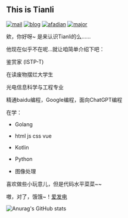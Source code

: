 ## This is Tianli

[![mail](https://img.shields.io/badge/Email-wutianli@tianli0.top-F2572D?style=flat-square)](mailto:wutianli@tianli0.top)
[![blog](https://img.shields.io/badge/HomePage-tianli0.top-008972?style=flat-square)](https://www.tianli0.top)
[![afadian](https://img.shields.io/badge/爱发电-@Tianli0-8F6ADB?style=flat-square)](https://afdian.net/@Tianli0)
[![major](https://img.shields.io/badge/major-O_I_S_E-3053FF?style=flat-square)](Optoelectronic_information_science_and_engineering)

欸，你好呀~  是来认识Tianli的么……

他现在似乎不在呢…就让咱简单介绍下吧：

鉴赏家 (ISTP-T)

在读废物摆烂大学生

光电信息科学与工程专业

精通baidu编程，Google编程，面向ChatGPT编程

在学：

- Golang

- html js css vue
  
- Kotlin

- Python

- 图像处理

喜欢做些小玩意儿，但是代码水平菜菜~~

嗷，对了，饿饿~！[爱发电](https://afdian.net/a/tianli0)

![Anurag's GitHub stats](https://github-readme-stats.vercel.app/api?username=tianli0&show_icons=true&count_private=true&bg_color=30,e96443,904e95&title_color=fff&text_color=fff)

